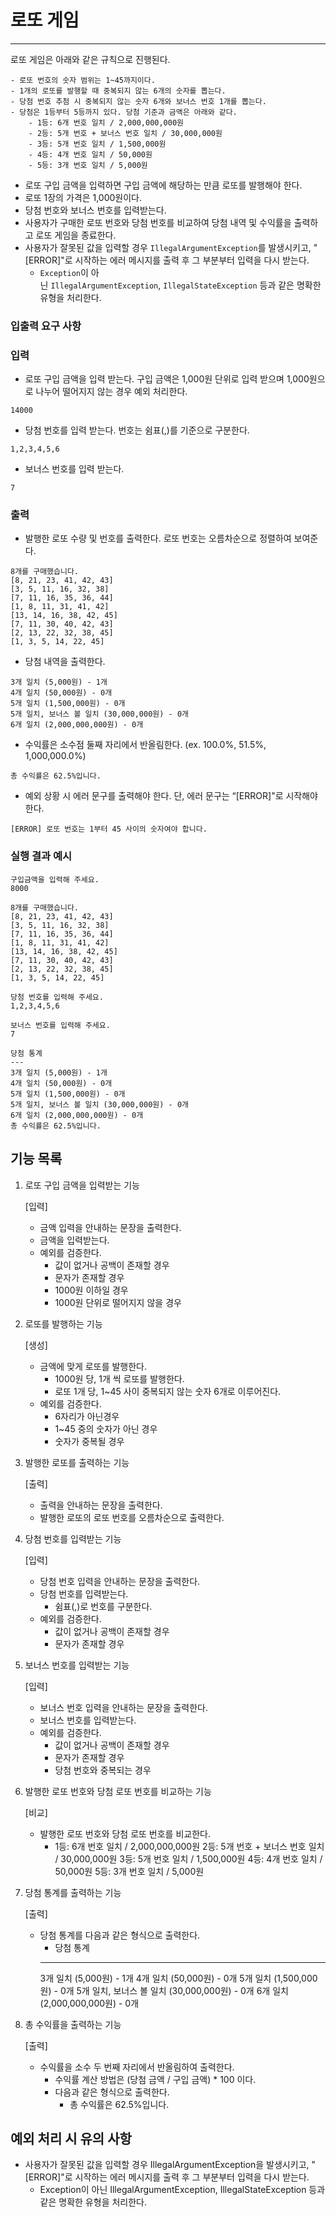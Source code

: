 # 로또 게임

---

로또 게임은 아래와 같은 규칙으로 진행된다.

```
- 로또 번호의 숫자 범위는 1~45까지이다.
- 1개의 로또를 발행할 때 중복되지 않는 6개의 숫자를 뽑는다.
- 당첨 번호 추첨 시 중복되지 않는 숫자 6개와 보너스 번호 1개를 뽑는다.
- 당첨은 1등부터 5등까지 있다. 당첨 기준과 금액은 아래와 같다.
    - 1등: 6개 번호 일치 / 2,000,000,000원
    - 2등: 5개 번호 + 보너스 번호 일치 / 30,000,000원
    - 3등: 5개 번호 일치 / 1,500,000원
    - 4등: 4개 번호 일치 / 50,000원
    - 5등: 3개 번호 일치 / 5,000원
```

- 로또 구입 금액을 입력하면 구입 금액에 해당하는 만큼 로또를 발행해야 한다.
- 로또 1장의 가격은 1,000원이다.
- 당첨 번호와 보너스 번호를 입력받는다.
- 사용자가 구매한 로또 번호와 당첨 번호를 비교하여 당첨 내역 및 수익률을 출력하고 로또 게임을 종료한다.
- 사용자가 잘못된 값을 입력할 경우 `IllegalArgumentException`를 발생시키고, "[ERROR]"로 시작하는 에러 메시지를 출력 후 그 부분부터 입력을 다시 받는다.
    - `Exception`이 아닌 `IllegalArgumentException`, `IllegalStateException` 등과 같은 명확한 유형을 처리한다.

### 입출력 요구 사항

### 입력

- 로또 구입 금액을 입력 받는다. 구입 금액은 1,000원 단위로 입력 받으며 1,000원으로 나누어 떨어지지 않는 경우 예외 처리한다.

```
14000
```

- 당첨 번호를 입력 받는다. 번호는 쉼표(,)를 기준으로 구분한다.

```
1,2,3,4,5,6
```

- 보너스 번호를 입력 받는다.

```
7
```

### 출력

- 발행한 로또 수량 및 번호를 출력한다. 로또 번호는 오름차순으로 정렬하여 보여준다.

```
8개를 구매했습니다.
[8, 21, 23, 41, 42, 43]
[3, 5, 11, 16, 32, 38]
[7, 11, 16, 35, 36, 44]
[1, 8, 11, 31, 41, 42]
[13, 14, 16, 38, 42, 45]
[7, 11, 30, 40, 42, 43]
[2, 13, 22, 32, 38, 45]
[1, 3, 5, 14, 22, 45]
```

- 당첨 내역을 출력한다.

```
3개 일치 (5,000원) - 1개
4개 일치 (50,000원) - 0개
5개 일치 (1,500,000원) - 0개
5개 일치, 보너스 볼 일치 (30,000,000원) - 0개
6개 일치 (2,000,000,000원) - 0개

```

- 수익률은 소수점 둘째 자리에서 반올림한다. (ex. 100.0%, 51.5%, 1,000,000.0%)

```
총 수익률은 62.5%입니다.
```

- 예외 상황 시 에러 문구를 출력해야 한다. 단, 에러 문구는 “[ERROR]"로 시작해야 한다.

```
[ERROR] 로또 번호는 1부터 45 사이의 숫자여야 합니다.
```

### 실행 결과 예시

```
구입금액을 입력해 주세요.
8000

8개를 구매했습니다.
[8, 21, 23, 41, 42, 43] 
[3, 5, 11, 16, 32, 38] 
[7, 11, 16, 35, 36, 44] 
[1, 8, 11, 31, 41, 42] 
[13, 14, 16, 38, 42, 45] 
[7, 11, 30, 40, 42, 43] 
[2, 13, 22, 32, 38, 45] 
[1, 3, 5, 14, 22, 45]

당첨 번호를 입력해 주세요.
1,2,3,4,5,6

보너스 번호를 입력해 주세요.
7

당첨 통계
---
3개 일치 (5,000원) - 1개
4개 일치 (50,000원) - 0개
5개 일치 (1,500,000원) - 0개
5개 일치, 보너스 볼 일치 (30,000,000원) - 0개
6개 일치 (2,000,000,000원) - 0개
총 수익률은 62.5%입니다.
```
## 기능 목록

1. 로또 구입 금액을 입력받는 기능

   [입력]

   - 금액 입력을 안내하는 문장을 출력한다.
   - 금액을 입력받는다.
   - 예외를 검증한다.
      - 값이 없거나 공백이 존재할 경우
      - 문자가 존재할 경우
      - 1000원 이하일 경우
      - 1000원 단위로 떨어지지 않을 경우


2. 로또를 발행하는 기능

   [생성]

   - 금액에 맞게 로또를 발행한다.
      - 1000원 당, 1개 씩 로또를 발행한다.
      - 로또 1개 당, 1~45 사이 중복되지 않는 숫자 6개로 이루어진다.
   - 예외를 검증한다.
      - 6자리가 아닌경우
      - 1~45 중의 숫자가 아닌 경우
      - 숫자가 중복될 경우


3. 발행한 로또를 출력하는 기능

   [출력]

   - 출력을 안내하는 문장을 출력한다.
   - 발행한 로또의 로또 번호를 오름차순으로 출력한다.


4. 당첨 번호를 입력받는 기능

   [입력]

   - 당첨 번호 입력을 안내하는 문장을 출력한다.
   - 당첨 번호를 입력받는다.
      - 쉼표(,)로 번호를 구분한다.
   - 예외를 검증한다.
      - 값이 없거나 공백이 존재할 경우
      - 문자가 존재할 경우


5. 보너스 번호를 입력받는 기능

   [입력]

   - 보너스 번호 입력을 안내하는 문장을 출력한다.
   - 보너스 번호를 입력받는다.
   - 예외를 검증한다.
      - 값이 없거나 공백이 존재할 경우
      - 문자가 존재할 경우
      - 당첨 번호와 중복되는 경우


6. 발행한 로또 번호와 당첨 로또 번호를 비교하는 기능

   [비교]

   - 발행한 로또 번호와 당첨 로또 번호를 비교한다.
      - 1등: 6개 번호 일치 / 2,000,000,000원
        2등: 5개 번호 + 보너스 번호 일치 / 30,000,000원
        3등: 5개 번호 일치 / 1,500,000원
        4등: 4개 번호 일치 / 50,000원
        5등: 3개 번호 일치 / 5,000원


7. 당첨 통계를 출력하는 기능

   [출력]

   - 당첨 통계를 다음과 같은 형식으로 출력한다.
      - 당첨 통계
       ---
     3개 일치 (5,000원) - 1개
     4개 일치 (50,000원) - 0개
     5개 일치 (1,500,000원) - 0개
     5개 일치, 보너스 볼 일치 (30,000,000원) - 0개
     6개 일치 (2,000,000,000원) - 0개


8. 총 수익률을 출력하는 기능

   [출력]

   - 수익률을 소수 두 번째 자리에서 반올림하여 출력한다.
      - 수익률 계산 방법은 (당첨 금액 / 구입 금액) * 100 이다.
      - 다음과 같은 형식으로 출력한다.
         - 총 수익률은 62.5%입니다.

## 예외 처리 시 유의 사항

- 사용자가 잘못된 값을 입력할 경우 IllegalArgumentException을 발생시키고, "[ERROR]"로 시작하는 에러 메시지를 출력 후 그 부분부터 입력을 다시 받는다.
    - Exception이 아닌 IllegalArgumentException, IllegalStateException 등과 같은 명확한 유형을 처리한다.